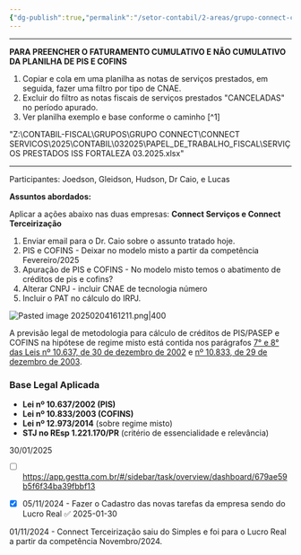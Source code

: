 ```yaml
---
{"dg-publish":true,"permalink":"/setor-contabil/2-areas/grupo-connect-connect-servicos-codigo-254/","dgPassFrontmatter":true}
---
```





______
**PARA PREENCHER O FATURAMENTO CUMULATIVO E NÃO CUMULATIVO DA PLANILHA DE PIS E COFINS**

1) Copiar e cola em uma planilha as notas de serviços prestados, em seguida, fazer uma filtro por tipo de CNAE.
2) Excluir do filtro as notas fiscais de serviços prestados "CANCELADAS" no período apurado.
3) Ver planilha exemplo e base conforme o caminho [^1]

"Z:\CONTABIL-FISCAL\GRUPOS\GRUPO CONNECT\CONNECT SERVICOS\2025\CONTABIL\032025\PAPEL_DE_TRABALHO_FISCAL\SERVIÇOS PRESTADOS ISS FORTALEZA 03.2025.xlsx"

___________


Participantes: Joedson, Gleidson, Hudson, Dr Caio, e Lucas

**Assuntos abordados:**

Aplicar a ações abaixo nas duas empresas: **Connect Serviços e Connect Terceirização** 

1) Enviar email para o Dr. Caio sobre o assunto tratado hoje.
2) PIS e COFINS - Deixar no modelo misto a partir da competência Fevereiro/2025
3) Apuração de PIS  e COFINS - No modelo misto temos o abatimento de créditos de pis e cofins?
4) Alterar CNPJ - incluir CNAE de tecnologia número
5) Incluir o PAT no cálculo do IRPJ.

![Pasted image 20250204161211.png|400](/img/user/4%20ARQUIVOS/Pasted%20image%2020250204161211.png)


A previsão legal de metodologia para cálculo de créditos de PIS/PASEP e COFINS na hipótese de regime misto está contida nos parágrafos [7° e 8° das Leis nº 10.637, de 30 de dezembro de 2002](http://www.planalto.gov.br/ccivil_03/leis/2002/l10637.htm) e [nº 10.833, de 29 de dezembro de 2003](http://www.planalto.gov.br/ccivil_03/leis/2003/l10.833.htm).

### **Base Legal Aplicada**

- **Lei nº 10.637/2002 (PIS)**
- **Lei nº 10.833/2003 (COFINS)**
- **Lei nº 12.973/2014** (sobre regime misto)
- **STJ no REsp 1.221.170/PR** (critério de essencialidade e relevância)





30/01/2025
- [ ] https://app.gestta.com.br/#/sidebar/task/overview/dashboard/679ae59b5f6f34ba39fbbf13



 - [x] 05/11/2024 - Fazer o Cadastro das novas tarefas da empresa sendo do Lucro Real ✅ 2025-01-30

01/11/2024 - Connect Terceirização saiu do Simples e foi para o Lucro Real a partir da competência Novembro/2024.

